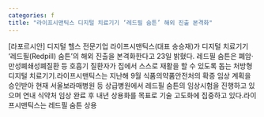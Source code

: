 ```yaml
---
categories: f
title: "라이프시맨틱스 디지털 치료기기 ‘레드필 숨튼’ 해외 진출 본격화"
---
```

[라포르시안] 디지털 헬스 전문기업 라이프시맨틱스(대표 송승재)가 디지털 치료기기 ‘레드필(Redpill) 숨튼’의 해외 진출을 본격화한다고 23일 밝혔다. 레드필 숨튼은 폐암·만성폐쇄성폐질환 등 호흡기 질환자가 집에서 스스로 재활을 할 수 있도록 돕는 처방형 디지털 치료기기.라이프시맨틱스는 지난해 9월 식품의약품안전처의 확증 임상 계획을 승인받아 현재 서울보라매병원 등 상급병원에서 레드필 숨튼의 임상시험을 진행하고 있으며 연내 식약처 임상 완료 후 내년 상용화를 목표로 기술 고도화에 집중하고 있다.라이프시맨틱스는 레드필 숨튼 상용